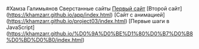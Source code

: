  #Хамза Галимьянов
Сверстанные сайты
[Первый сайт](https://khamzarr.github.io/firstpage/index.html)
[Второй сайт] (https://khamzarr.github.io/app/index.html)
[Сайт с анимацией] (https://khamzarr.github.io/project03/index.html)
[Первые шаги в JavaScript] (https://khamzarr.github.io/%D0%9A%D0%BE%D1%80%D0%B7%D0%B8%D0%BD%D0%B0/index.html)
